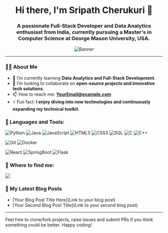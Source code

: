 <h1 align="center">Hi there, I'm Sripath Cherukuri 👋</h1>
<h3 align="center">A passionate Full-Stack Developer and Data Analytics enthusiast from India, currently pursuing a Master's in Computer Science at George Mason University, USA.</h3>

<p align="center">
  <img src="https://user-images.githubusercontent.com/path/to/your/banner.png" alt="Banner">
</p>

---

### 🙋‍♂️ About Me
- 🌱 I’m currently learning **Data Analytics and Full-Stack Development**.
- 👯 I’m looking to collaborate on **open-source projects and innovative tech solutions**.
- 📫 How to reach me: **YourEmail@example.com**
- ⚡ Fun fact: **I enjoy diving into new technologies and continuously expanding my technical toolkit.**

### 🚀 Languages and Tools:

<p>
  <img src="https://img.shields.io/badge/Python-%233776AB.svg?&style=for-the-badge&logo=python&logoColor=white" alt="Python"/>
  <img src="https://img.shields.io/badge/Java-%23007396.svg?&style=for-the-badge&logo=java&logoColor=white" alt="Java"/>
  <img src="https://img.shields.io/badge/JavaScript-%23F7DF1E.svg?&style=for-the-badge&logo=javascript&logoColor=black" alt="JavaScript"/>
  <img src="https://img.shields.io/badge/HTML5-%23E34F26.svg?&style=for-the-badge&logo=html5&logoColor=white" alt="HTML5"/>
  <img src="https://img.shields.io/badge/CSS3-%231572B6.svg?&style=for-the-badge&logo=css3&logoColor=white" alt="CSS3"/>
  <img src="https://img.shields.io/badge/SQL-%2300f.svg?&style=for-the-badge&logo=sql&logoColor=white" alt="SQL"/>
  <img src="https://img.shields.io/badge/C-%23A8B9CC.svg?&style=for-the-badge&logo=c&logoColor=black" alt="C"/>
  <img src="https://img.shields.io/badge/C++-%2300599C.svg?&style=for-the-badge&logo=c%2B%2B&logoColor=white" alt="C++"/>
</p>

<p>
  <img src="https://img.shields.io/badge/Git-%23F05032.svg?&style=for-the-badge&logo=git&logoColor=white" alt="Git"/>
  <img src="https://img.shields.io/badge/Docker-%232496ED.svg?&style=for-the-badge&logo=docker&logoColor=white" alt="Docker"/>
</p>

<p>
  <img src="https://img.shields.io/badge/React-%2361DAFB.svg?&style=for-the-badge&logo=react&logoColor=black" alt="React"/>
  <img src="https://img.shields.io/badge/SpringBoot-%236DB33F.svg?&style=for-the-badge&logo=spring-boot&logoColor=white" alt="SpringBoot"/>
  <img src="https://img.shields.io/badge/Flask-%23000.svg?&style=for-the-badge&logo=flask&logoColor=white" alt="Flask"/>
</p>

### 💼 Where to find me:
<p>
  <a href="https://linkedin.com/in/link-to-your-profile"><img src="https://img.shields.io/badge/LinkedIn-%230077B5.svg?&style=for-the-badge&logo=linkedin&logoColor=white"/></a>
</p>

### 📘 My Latest Blog Posts
<!-- BLOG-POST-LIST:START -->
- [Your Blog Post Title Here](Link to your blog post)
- [Your Second Blog Post Title](Link to your second blog post)
<!-- BLOG-POST-LIST:END -->

---

Feel free to clone/fork projects, raise issues and submit PRs if you think something could be better. Happy coding!
